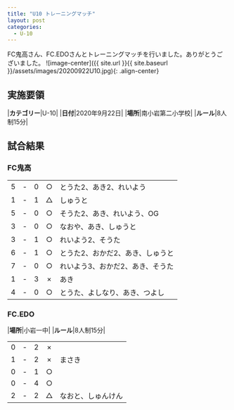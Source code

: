 ```yaml
---
title: "U10 トレーニングマッチ"
layout: post
categories:
  - U-10
---
```


FC鬼高さん、FC.EDOさんとトレーニングマッチを行いました。ありがとうございました。
![image-center]({{ site.url }}{{ site.baseurl }}/assets/images/20200922U10.jpg){: .align-center}

## 実施要領

|**カテゴリー**|U-10|
|**日付**|2020年9月22日|
|**場所**|南小岩第二小学校|
|**ルール**|8人制15分|

## 試合結果

### FC鬼高

|    |   |    |         |    |
|:--:|:-:|:--:|:--:|:--------|
|    5| - |   0|○|とうた2、あき2、れいよう|
|    1| - |   1|△|しゅうと|
|    5| - |   0|○|そうた2、あき、れいよう、OG|
|    3| - |   0|○|なおや、あき、しゅうと|
|    3| - |   1|○|れいよう2、そうた|
|    6| - |   1|○|とうた2、おかだ2、あき、しゅうと|
|    7| - |   0|○|れいよう3、おかだ2、あき、そうた|
|    1| - |   3|×|あき|
|    4| - |   0|○|とうた、よしなり、あき、つよし|

### FC.EDO

|**場所**|小岩一中|
|**ルール**|8人制15分|


|    |   |    |         |    |
|:--:|:-:|:--:|:--:|:--------|
|    0| - |   2|×||
|    1| - |   2|×|まさき|
|    0| - |   1|○||
|    0| - |   4|○||
|    2| - |   2|△|なおと、しゅんけん|
